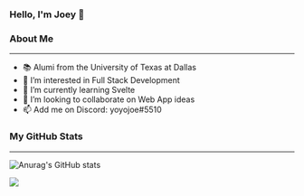 ### Hello, I'm Joey 👋
### About Me
---
- 📚 Alumi from the University of Texas at Dallas
- 👀 I’m interested in Full Stack Development
- 🌱 I’m currently learning Svelte
- 💞️ I’m looking to collaborate on Web App ideas
- 📫 Add me on Discord: yoyojoe#5510
### My GitHub Stats
---
![Anurag's GitHub stats](https://github-readme-stats.vercel.app/api?username=joeychrys&show_icons=true&theme=radical)
<p align='start'>
<img align="center" src="https://github-readme-stats.vercel.app/api/top-langs/?username=joeychrys&title_color=ffffff&text_color=c9cacc&icon_color=2bbc8a&bg_color=1d1f21" />
</p>
